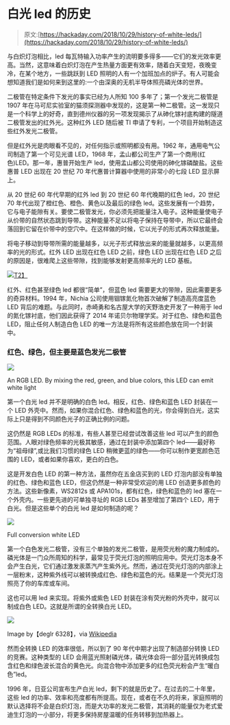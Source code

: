 # 白光 led 的历史

> 原文:[https://hackaday.com/2018/10/29/history-of-white-leds/](https://hackaday.com/2018/10/29/history-of-white-leds/)

与白炽灯泡相比，led 每瓦特输入功率产生的流明要多得多——它们的发光效率更高。当然，这意味着白炽灯泡在产生热量方面更有效率，随着白天变短，夜晚变冷，在某个地方，一些跳跃到 LED 照明的人有一个加班加点的炉子。有人可能会想知道我们是如何来到这里的:一个由深奥的无机半导体照亮磷光体的世界。

二极管在特定条件下发光的事实已经为人所知 100 多年了；第一个发光二极管是 1907 年在马可尼实验室的猫须探测器中发现的，这是第一种二极管。这一发现只是一个科学上的好奇，直到德州仪器的另一项发现揭示了从砷化镓衬底构建的隧道二极管发出的红外光。这种红外 LED 随后被 TI 申请了专利，一个项目开始制造这些红外发光二极管。

但是红外光是肉眼看不见的，对任何指示或照明都没有用。1962 年，通用电气公司制造了第一个可见光谱 LED，1968 年，孟山都公司生产了第一个商用(红色)LED。那一年，惠普开始生产 led，使用孟山都公司使用的砷化镓磷酸盐。这些惠普 LED 出现在 20 世纪 70 年代惠普计算器中使用的非常小的七段 LED 显示屏上。

从 20 世纪 60 年代早期的红外 led 到 20 世纪 60 年代晚期的红色 led，20 世纪 70 年代出现了橙红色、橙色、黄色以及最后的绿色 led。这些发展有一个趋势，它与电子能隙有关。要使二极管发光，你必须先把能量注入电子。这种能量使电子从价带的自然状态跳到导带。这种能量不足以将电子保持在导带中，所以它最终会落回到它留在价带中的空穴中。在这样做的时候，它以光子的形式再次释放能量。

将电子移动到导带所需的能量越多，以光子形式释放出来的能量就越多，以更高频率的光的形式。红外 LED 出现在红色 LED 之前，绿色 LED 出现在红色 LED 之后的原因是，很难爬上这些带隙，找到能够发射更高频率光的 LED 基板。

[![](../Images/fb02c689454aec176e79747d4e93eeac.png)T2】](https://hackaday.com/wp-content/uploads/2018/10/conductionvalence.png)

红外、红色甚至绿色 led 都很“简单”，但蓝色 led 需要更大的带隙，因此需要更多的奇异材料。1994 年，Nichia 公司使用铟镓氮化物首次破解了制造高亮度蓝色 LED 背后的难题。与此同时，赤崎勇和名古屋大学的天野浩史开发了一种用于 led 的氮化镓衬底，他们因此获得了 2014 年诺贝尔物理学奖。对于红色、绿色和蓝色 LED，阻止任何人制造白色 LED 的唯一方法是将所有这些颜色放在同一个封装中。

### 红色、绿色，但主要是蓝色发光二极管

[![](../Images/240c7a9f985489bbb041cfb69a78e4cd.png)](https://hackaday.com/wp-content/uploads/2018/10/rgb-led.jpg)

An RGB LED. By mixing the red, green, and blue colors, this LED can emit white light

第一个白光 led 并不是明确的白色 led。相反，红色、绿色和蓝色 LED 封装在一个 LED 外壳中。然而，如果你混合红色、绿色和蓝色的光，你会得到白光，这实际上只是得到不同颜色光子的正确比例的问题。

这仍然是 RGB LEDs 的标准，有些人甚至已经尝试改善这些 led 可以产生的颜色范围。人眼对绿色频率的光极其敏感，通过在封装中添加第四个 led——最好称为“祖母绿”,或比我们习惯的绿色 LED 稍微更蓝的绿色——你可以制作更宽颜色范围的 LED，或者如果你喜欢，更白的白色。

这是开发白色 LED 的第一种方法，虽然你在五金店买到的 LED 灯泡内部没有单独的红色、绿色和蓝色 LED，但这仍然是一种非常受欢迎的用 LED 创造更多颜色的方法。这些新像素，WS2812s 或 APA101s，都有红色，绿色和蓝色的 led 塞在一个外壳内。一些更先进的可单独寻址的 RGB LEDs 甚至增加了第四个 LED，用于白光。但是这些单个的白光 led 是如何制造的呢？

![](../Images/e8ddfae4c3648df15ff865c19f539a42.png)

Full conversion white LED

第一个白色发光二极管，没有三个单独的发光二极管，是用荧光粉的魔力制成的。磷光体是一门众所周知的科学，最常见于荧光灯泡的照明应用中。荧光灯泡本身不会产生白光，它们通过激发汞蒸汽产生紫外光。然而，通过在荧光灯泡的内部涂上一层粉末，这种紫外线可以被转换成红色、绿色和蓝色的光。结果是一个荧光灯泡照亮了你的车库或车间。

这也可以用 led 来实现。将紫外或紫色 LED 封装在涂有荧光粉的外壳中，就可以制成白色 LED。这就是所谓的全转换白光 LED。

[![](../Images/7483813321411fa407a7df94b38a0e0e.png)](https://hackaday.com/wp-content/uploads/2018/10/white_led.jpg)

Image by【deglr 6328】，via [Wikipedia](https://commons.wikimedia.org/wiki/File:White_LED.png)

然而全转换 LED 的效率很低，所以到了 90 年代中期才出现了制造部分转换 LED 的竞赛。这种类型的 LED 会用蓝光照射磷光体，磷光体会将一部分蓝光转换成包含红色和绿色波长混合的黄色光。向混合物中添加更多的红色荧光粉会产生“暖白色”led。

1996 年，日亚公司宣布生产白光 led，剩下的就是历史了。在过去的二十年里，这些 led 的功率、效率和亮度都有所提高。现在，或者在不久的将来，家庭照明的默认选择将不会是白炽灯泡，而是大功率的发光二极管，其消耗的能量仅为老式爱迪生灯泡的一小部分，将更多保持房屋温暖的任务转移到加热器上。